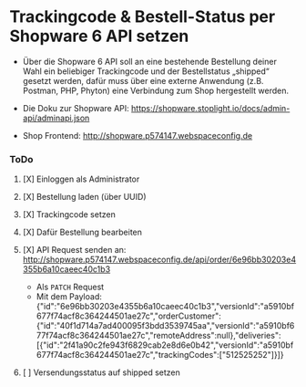 # Trackingcode & Bestell-Status per Shopware 6 API setzen
- Über die Shopware 6 API soll an eine bestehende Bestellung deiner Wahl ein beliebiger Trackingcode und der Bestellstatus „shipped“ gesetzt werden, dafür muss über eine externe Anwendung (z.B. Postman, PHP, Phyton) eine Verbindung zum Shop hergestellt werden.

- Die Doku zur Shopware API: https://shopware.stoplight.io/docs/admin-api/adminapi.json
- Shop Frontend: http://shopware.p574147.webspaceconfig.de

### ToDo
1. [X] Einloggen als Administrator
2. [X] Bestellung laden (über UUID)
3. [X] Trackingcode setzen
  4. [X] Dafür Bestellung bearbeiten
  5. [X] API Request senden an: http://shopware.p574147.webspaceconfig.de/api/order/6e96bb30203e4355b6a10caeec40c1b3
     - Als ```PATCH``` Request
     - Mit dem Payload: 
     {"id":"6e96bb30203e4355b6a10caeec40c1b3","versionId":"a5910bf677f74acf8c364244501ae27c","orderCustomer":{"id":"40f1d714a7ad400095f3bdd3539745aa","versionId":"a5910bf677f74acf8c364244501ae27c","remoteAddress":null},"deliveries":[{"id":"2f41a90c2fe943f6829cab2e8d6e0b42","versionId":"a5910bf677f74acf8c364244501ae27c","trackingCodes":["512525252"]}]} 
  
  6. [ ] Versendungsstatus auf shipped setzen